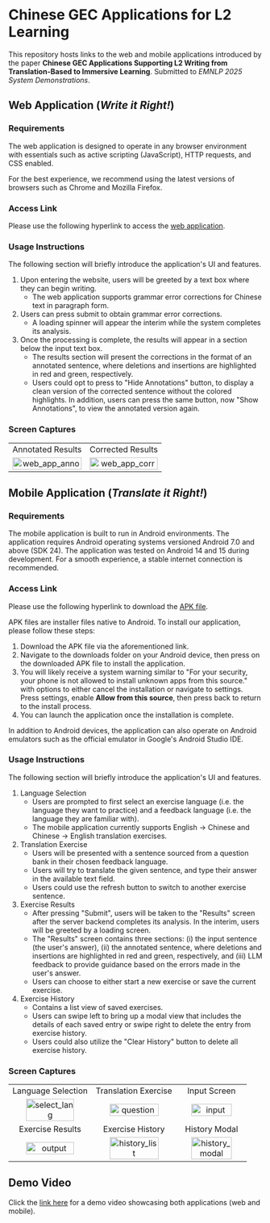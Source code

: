 # Chinese GEC Applications for L2 Learning
This repository hosts links to the web and mobile applications introduced by the paper **Chinese GEC Applications Supporting L2 Writing from Translation-Based to Immersive Learning**. Submitted to *EMNLP 2025 System Demonstrations*.

## Web Application (*Write it Right!*)
### Requirements
The web application is designed to operate in any browser environment with essentials such as active scripting (JavaScript), HTTP requests, and CSS enabled. 

For the best experience, we recommend using the latest versions of browsers such as Chrome and Mozilla Firefox.

### Access Link
Please use the following hyperlink to access the [web application](https://google.com).

### Usage Instructions
The following section will briefly introduce the application's UI and features.

1. Upon entering the website, users will be greeted by a text box where they can begin writing.
    - The web application supports grammar error corrections for Chinese text in paragraph form.
2. Users can press submit to obtain grammar error corrections. 
    - A loading spinner will appear the interim while the system completes its analysis. 
3. Once the processing is complete, the results will appear in a section below the input text box. 
    - The results section will present the corrections in the format of an annotated sentence, where deletions and insertions are highlighted in red and green, respectively.
    - Users could opt to press to "Hide Annotations" button, to display a clean version of the corrected sentence without the colored highlights. In addition, users can press the same button, now "Show Annotations", to view the annotated version again.
### Screen Captures
<table>
    <tr>
        <td align="center">Annotated Results</td>
        <td align="center">Corrected Results</td>
    </tr>
    <tr>
        <td align="center"><img src="https://github.com/user-attachments/assets/f54ef6c4-d7cb-448b-bfda-82e0a31f2689" alt="web_app_anno" width = 100% height = 100%></td>
        <td align="center"><img src="https://github.com/user-attachments/assets/90af99b1-bf39-4678-af56-9455c82cfc40" alt="web_app_corr" width = 100% height = 100%></td>
    </tr> 
</table>

## Mobile Application (*Translate it Right!*)
### Requirements
The mobile application is built to run in Android environments. The application requires Android operating systems versioned Android 7.0 and above (SDK 24). The application was tested on Android 14 and 15 during development. For a smooth experience, a stable internet connection is recommended.

### Access Link
Please use the following hyperlink to download the [APK file](https://google.com).

APK files are installer files native to Android. To install our application, please follow these steps:
1. Download the APK file via the aforementioned link.
2. Navigate to the downloads folder on your Android device, then press on the downloaded APK file to install the application.
3. You will likely receive a system warning similar to "For your security, your phone is not allowed to install unknown apps from this source." with options to either cancel the installation or navigate to settings. Press settings, enable **Allow from this source**, then press back to return to the install process.
4. You can launch the application once the installation is complete.

In addition to Android devices, the application can also operate on Android emulators such as the official emulator in Google's Android Studio IDE.  
### Usage Instructions
The following section will briefly introduce the application's UI and features.
1. Language Selection
    - Users are prompted to first select an exercise language (i.e. the language they want to practice) and a feedback language (i.e. the language they are familiar with). 
    - The mobile application currently supports English -> Chinese and Chinese -> English translation exercises.
2. Translation Exercise
    - Users will be presented with a sentence sourced from a question bank in their chosen feedback language.
    - Users will try to translate the given sentence, and type their answer in the available text field.
    - Users could use the refresh button to switch to another exercise sentence.
3. Exercise Results
    - After pressing "Submit", users will be taken to the "Results" screen after the server backend completes its analysis. In the interim, users will be greeted by a loading screen. 
    - The "Results" screen contains three sections: (i) the input sentence (the user's answer), (ii) the annotated sentence, where deletions and insertions are highlighted in red and green, respectively, and (iii) LLM feedback to provide guidance based on the errors made in the user's answer. 
    - Users can choose to either start a new exercise or save the current exercise. 
4. Exercise History
    - Contains a list view of saved exercises.
    - Users can swipe left 
to bring up a modal view that includes the details of each saved entry or swipe right to delete the entry from exercise history.
    - Users could also utilize the "Clear History" button to delete all exercise history.
### Screen Captures

<table>
    <tr>
        <td align="center">Language Selection</td>
        <td align="center">Translation Exercise</td>
        <td align="center">Input Screen</td>
    </tr>
    <tr>
        <td align="center"><img src="https://github.com/user-attachments/assets/cfc52bf2-8834-414c-81df-dae5a444a52a" alt="select_lang" width = 80% height = 80%></td>
        <td align="center"><img src="https://github.com/user-attachments/assets/28ecf70a-e96c-40fa-8c73-a17178678246" alt="question" width = 80% height = 80%></td>
        <td align="center"><img src="https://github.com/user-attachments/assets/c2f65778-624d-4397-b3a5-e46486ab5c7d" alt="input" width = 80% height = 80%></td>
    </tr>
    <tr>
        <td align="center">Exercise Results</td>
        <td align="center">Exercise History</td>
        <td align="center">History Modal</td>
    </tr>
    <tr>
        <td align="center"><img src="https://github.com/user-attachments/assets/44787bbb-76ea-4cfb-a7a8-07201222d566" alt="output" width = 80% height = 80%></td>
        <td align="center"><img src="https://github.com/user-attachments/assets/96c25091-21af-40f6-8367-c996866fa3a6" alt="history_list" width = 80% height = 80%></td>
        <td align="center"><img src="https://github.com/user-attachments/assets/1be11492-bf71-41a5-b043-6734488cbfec" alt="history_modal" width = 80% height = 80%></td>
    </tr>
</table>


## Demo Video
Click the [link here](https://youtu.be/XvkQKiO0PaQ) for a demo video showcasing both applications (web and mobile).

